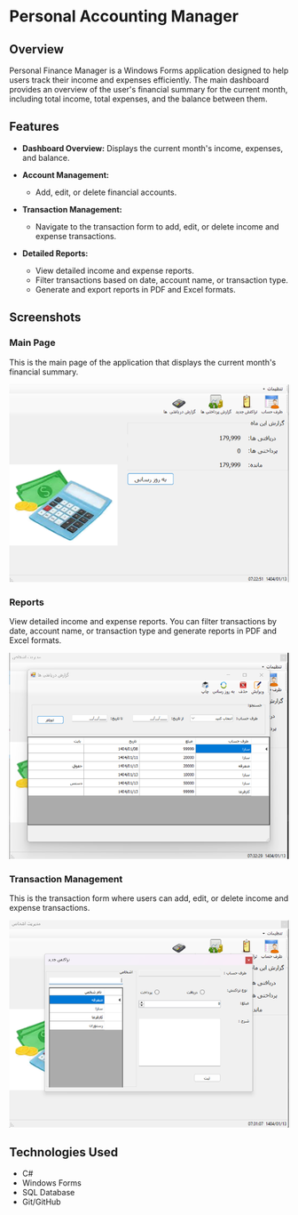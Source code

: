# Personal Accounting Manager

## Overview

Personal Finance Manager is a Windows Forms application designed to help users track their income and expenses efficiently. The main dashboard provides an overview of the user's financial summary for the current month, including total income, total expenses, and the balance between them.

## Features

- **Dashboard Overview:** Displays the current month's income, expenses, and balance.

- **Account Management:**  
  - Add, edit, or delete financial accounts.

- **Transaction Management:**  
  - Navigate to the transaction form to add, edit, or delete income and expense transactions.

- **Detailed Reports:**  
  - View detailed income and expense reports.
  - Filter transactions based on date, account name, or transaction type.
  - Generate and export reports in PDF and Excel formats.

## Screenshots

### Main Page

This is the main page of the application that displays the current month's financial summary.

![Main Page](doc/main.png)

### Reports

View detailed income and expense reports. You can filter transactions by date, account name, or transaction type and generate reports in PDF and Excel formats.

![Reports](doc/reports.png)

### Transaction Management

This is the transaction form where users can add, edit, or delete income and expense transactions.

![Transaction Management](doc/transaction.png)

## Technologies Used

- C#
- Windows Forms
- SQL Database
- Git/GitHub




